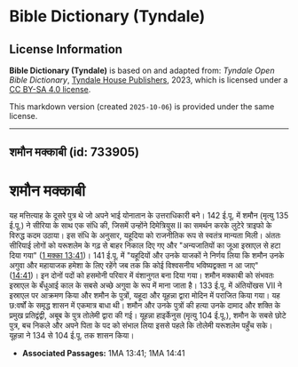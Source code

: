 # Bible Dictionary (Tyndale)

## License Information

**Bible Dictionary (Tyndale)** is based on and adapted from: _Tyndale Open Bible Dictionary_, [Tyndale House Publishers](https://tyndaleopenresources.com/), 2023, which is licensed under a [CC BY-SA 4.0 license](https://creativecommons.org/licenses/by-sa/4.0/legalcode.en).

This markdown version (created `2025-10-06`) is provided under the same license.



--------------------------------

## शमौन मक्काबी (id: 733905)

शमौन **मक्काबी**
================

यह मत्तित्याह के दूसरे पुत्र थे जो अपने भाई योनातान के उत्तराधिकारी बने। 142 ई.पू. में शमौन (मृत्यु 135 ई.पू.) ने सीरिया के साथ एक संधि की, जिसमें उन्होंने दिमेत्रियुस II का समर्थन करके लुटेरे त्राइफो के विरुद्ध कदम उठाया। इस संधि के अनुसार, यहूदिया को राजनीतिक रूप से स्वतंत्र मान्यता मिली। अंततः सीरियाई लोगों को यरूशलेम के गढ़ से बाहर निकाल दिए गए और "अन्यजातियों का जूआ इस्राएल से हटा दिया गया" ([1 मक्का 13:41](https://ref.ly/1Macc13:41))। 141 ई.पू. में "यहूदियों और उनके याजकों ने निर्णय लिया कि शमौन उनके अगुवा और महायाजक हमेशा के लिए रहेंगे जब तक कि कोई विश्वसनीय भविष्यद्वक्ता न आ जाए" ([14:41](https://ref.ly/1Macc14:41))। इन दोनों पदों को हसमोनी परिवार में वंशानुगत बना दिया गया। शमौन मक्काबी को संभवतः इस्राएल के बँधुआई काल के सबसे अच्छे अगुवा के रूप में माना जाता है। 133 ई.पू. में अंतियोंखस VII ने इस्राएल पर आक्रमण किया और शमौन के पुत्रों, यहूदा और यूहन्ना द्वारा मोदिन में पराजित किया गया। यह छ:वर्षों के समृद्ध शासन में एकमात्र बाधा थी। शमौन और उनके पुत्रों की हत्या उनके दामाद और शक्ति के प्रमुख प्रतिद्वंद्वी, अबूब के पुत्र तोलेमी द्वारा की गई। यूहन्ना हाइर्केनुस (मृत्यु 104 ई.पू.), शमौन के सबसे छोटे पुत्र, बच निकले और अपने पिता के पद को संभाल लिया इससे पहले कि तोलेमी यरूशलेम पहुँच सके। यूहन्ना ने 134 से 104 ई.पू. तक शासन किया।

* **Associated Passages:** 1MA 13:41; 1MA 14:41

